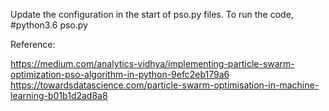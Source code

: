 
Update the configuration in the start of pso.py files.
To run the code, 
#python3.6 pso.py


Reference:

https://medium.com/analytics-vidhya/implementing-particle-swarm-optimization-pso-algorithm-in-python-9efc2eb179a6
https://towardsdatascience.com/particle-swarm-optimisation-in-machine-learning-b01b1d2ad8a8
